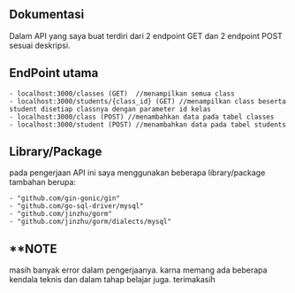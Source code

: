
## Dokumentasi

Dalam API yang saya buat terdiri dari 2 endpoint GET dan 2 endpoint POST sesuai deskripsi.
    
## EndPoint utama

    - localhost:3000/classes (GET)  //menampilkan semua class
    - localhost:3000/students/{class_id} (GET) //menampilkan class beserta student disetiap classnya dengan parameter id kelas
    - localhost:3000/class (POST) //menambahkan data pada tabel classes
    - localhost:3000/student (POST) //menambahkan data pada tabel students

## Library/Package
pada pengerjaan API ini saya menggunakan beberapa library/package tambahan berupa:

    - "github.com/gin-gonic/gin"  
    - "github.com/go-sql-driver/mysql"
    - "github.com/jinzhu/gorm"
    - "github.com/jinzhu/gorm/dialects/mysql"

## **NOTE
masih banyak error dalam pengerjaanya. karna memang ada beberapa kendala teknis dan dalam tahap belajar juga. terimakasih
